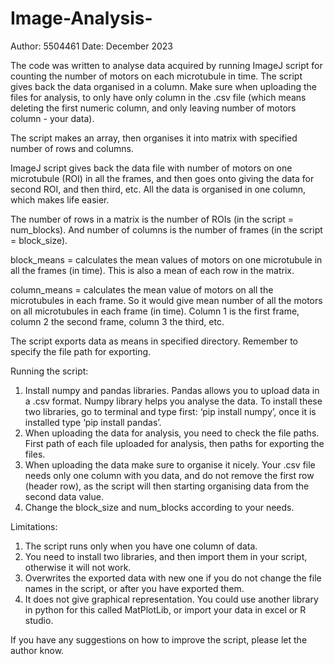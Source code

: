 # Image-Analysis-
Author: 5504461 
Date: December 2023 

The code was written to analyse data acquired by running ImageJ script for counting the number of motors on each microtubule in time. 
The script gives back the data organised in a column. Make sure when uploading the files for analysis, to only have only column in the .csv file (which means deleting the first numeric column, and only leaving number of motors column - your data). 

The script makes an array, then organises it into matrix with specified number of rows and columns. 

ImageJ script gives back the data file with number of motors on one microtubule (ROI) in all the frames, and then goes onto giving the data for second ROI, and then third, etc. All the data is organised in one column, which makes life easier. 

The number of rows in a matrix is the number of ROIs (in the script = num_blocks). And number of columns is the number of frames (in the script = block_size). 

block_means = calculates the mean values of motors on one microtubule in all the frames (in time). This is also a mean of each row in the matrix. 

column_means = calculates the mean value of motors on all the microtubules in each frame. So it would give mean number of all the motors on all microtubules in each frame (in time). Column 1 is the first frame, column 2 the second frame, column 3 the third, etc. 

The script exports data as means in specified directory. Remember to specify the file path for exporting. 

Running the script: 

1. Install numpy and pandas libraries. Pandas allows you to upload data in a .csv format. Numpy library helps you analyse the data. 
To install these two libraries, go to terminal and type first: ‘pip install numpy’, once it is installed type ‘pip install pandas’. 
2. When uploading the data for analysis, you need to check the file paths. First path of each file uploaded for analysis, then paths for exporting the files. 
3. When uploading the data make sure to organise it nicely. Your .csv file needs only one column with you data, and do not remove the first row (header row), as the script will then starting organising data from the second data value. 
4. Change the block_size and num_blocks according to your needs. 

Limitations: 

1. The script runs only when you have one column of data. 
2. You need to install two libraries, and then import them in your script, otherwise it will not work. 
3. Overwrites the exported data with new one if you do not change the file names in the script, or after you have exported them. 
4. It does not give graphical representation. You could use another library in python for this called MatPlotLib, or import your data in excel or R studio. 

If you have any suggestions on how to improve the script, please let the author know. 


